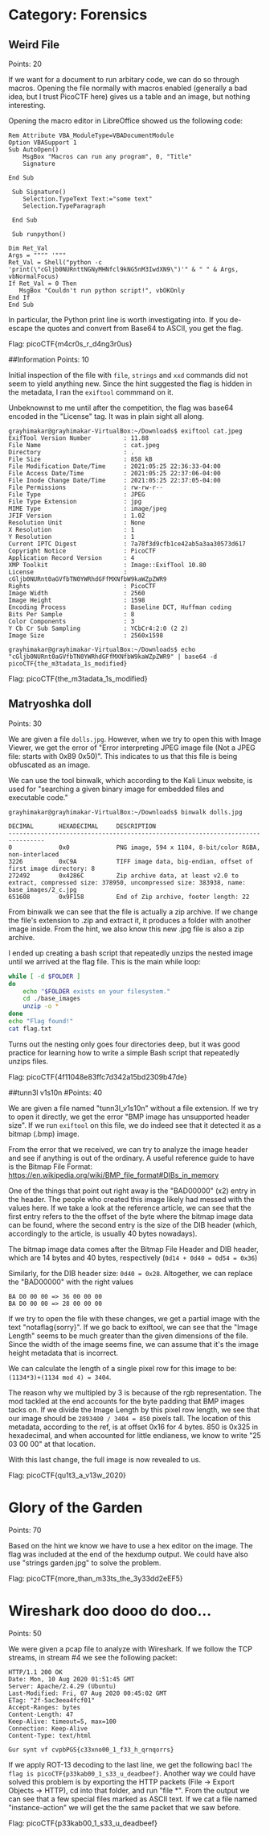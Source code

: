 # Category: Forensics

## Weird File
Points: 20

If we want for a document to run arbitary code, we can do so through macros. Opening the file normally with macros enabled (generally a bad idea, but I trust PicoCTF here) gives us a table and an image, but nothing interesting.

Opening the macro editor in LibreOffice showed us the following code:

````
Rem Attribute VBA_ModuleType=VBADocumentModule
Option VBASupport 1
Sub AutoOpen()
    MsgBox "Macros can run any program", 0, "Title"
    Signature

End Sub
 
 Sub Signature()
    Selection.TypeText Text:="some text"
    Selection.TypeParagraph
    
 End Sub
 
 Sub runpython()

Dim Ret_Val
Args = """" '"""
Ret_Val = Shell("python -c 'print(\"cGljb0NURnttNGNyMHNfcl9kNG5nM3IwdXN9\")'" & " " & Args, vbNormalFocus)
If Ret_Val = 0 Then
   MsgBox "Couldn't run python script!", vbOKOnly
End If
End Sub
````

In particular, the Python print line is worth investigating into. If you de-escape the quotes and convert from Base64 to ASCII, you get the flag.

Flag: picoCTF{m4cr0s_r_d4ng3r0us}

##Information
Points: 10

Initial inspection of the file with `file`, `strings` and `xxd` commands did not seem to yield anything new. Since the hint suggested the flag is hidden in the metadata, I ran the `exiftool` commmand on it.

Unbeknownst to me until after the competition, the flag was base64 encoded in the "License" tag.
It was in plain sight all along.


```
grayhimakar@grayhimakar-VirtualBox:~/Downloads$ exiftool cat.jpeg 
ExifTool Version Number         : 11.88
File Name                       : cat.jpeg
Directory                       : .
File Size                       : 858 kB
File Modification Date/Time     : 2021:05:25 22:36:33-04:00
File Access Date/Time           : 2021:05:25 22:37:06-04:00
File Inode Change Date/Time     : 2021:05:25 22:37:05-04:00
File Permissions                : rw-rw-r--
File Type                       : JPEG
File Type Extension             : jpg
MIME Type                       : image/jpeg
JFIF Version                    : 1.02
Resolution Unit                 : None
X Resolution                    : 1
Y Resolution                    : 1
Current IPTC Digest             : 7a78f3d9cfb1ce42ab5a3aa30573d617
Copyright Notice                : PicoCTF
Application Record Version      : 4
XMP Toolkit                     : Image::ExifTool 10.80
License                         : cGljb0NURnt0aGVfbTN0YWRhdGFfMXNfbW9kaWZpZWR9
Rights                          : PicoCTF
Image Width                     : 2560
Image Height                    : 1598
Encoding Process                : Baseline DCT, Huffman coding
Bits Per Sample                 : 8
Color Components                : 3
Y Cb Cr Sub Sampling            : YCbCr4:2:0 (2 2)
Image Size                      : 2560x1598

grayhimakar@grayhimakar-VirtualBox:~/Downloads$ echo "cGljb0NURnt0aGVfbTN0YWRhdGFfMXNfbW9kaWZpZWR9" | base64 -d
picoCTF{the_m3tadata_1s_modified}
```

Flag: picoCTF{the_m3tadata_1s_modified}

## Matryoshka doll
Points: 30

We are given a file `dolls.jpg`. However, when we try to open this with Image Viewer, we get the error of "Error interpreting JPEG image file (Not a JPEG file: starts with 0x89 0x50)". This indicates to us that this file is being obfuscated as an image.

We can use the tool binwalk, which according to the Kali Linux website, is used for "searching a given binary image for embedded files and executable code."

~~~~~
grayhimakar@grayhimakar-VirtualBox:~/Downloads$ binwalk dolls.jpg 

DECIMAL       HEXADECIMAL     DESCRIPTION
--------------------------------------------------------------------------------
0             0x0             PNG image, 594 x 1104, 8-bit/color RGBA, non-interlaced
3226          0xC9A           TIFF image data, big-endian, offset of first image directory: 8
272492        0x4286C         Zip archive data, at least v2.0 to extract, compressed size: 378950, uncompressed size: 383938, name: base_images/2_c.jpg
651608        0x9F158         End of Zip archive, footer length: 22
~~~~~
From binwalk we can see that the file is actually a zip archive. If we change the file's extension to .zip and extract it, it produces a folder with another image inside. From the hint, we also know this new .jpg file is also a zip archive.

I ended up creating a bash script that repeatedly unzips the nested image until we arrived at the flag file. This is the main while loop:
~~~~~~sh
while [ -d $FOLDER ]
do
    echo "$FOLDER exists on your filesystem."
    cd ./base_images
    unzip -o *
done
echo "Flag found!"
cat flag.txt 
~~~~~~
Turns out the nesting only goes four directories deep, but it was good practice for learning how to write a simple Bash script that repeatedly unzips files.

Flag: picoCTF{4f11048e83ffc7d342a15bd2309b47de}


##tunn3l v1s10n
#Points: 40

We are given a file named "tunn3l_v1s10n" without a file extension. If we try to open it directly, we get the error "BMP image has unsupported header size". If we run `exiftool` on this file, we do indeed see that it detected it as a bitmap (.bmp) image.

From the error that we received, we can try to analyze the image header and see if anything is out of the ordinary. A useful reference guide to have is the Bitmap File Format: https://en.wikipedia.org/wiki/BMP_file_format#DIBs_in_memory 

One of the things that point out right away is the "BAD00000" (x2) entry in the header. The people who created this image likely had messed with the values here. If we take a look at the reference article, we can see that the first entry refers to the the offset of the byte where the bitmap image data can be found, where the second entry is the size of the DIB header (which, accordingly to the article, is usually 40 bytes nowadays).

The bitmap image data comes after the Bitmap File Header and DIB header, which are 14 bytes and 40 bytes, respectively (`0d14 + 0d40 = 0d54 = 0x36`)

Similarly, for the DIB header size: `0d40 = 0x28`. 
Altogether, we can replace the "BAD00000" with the right values
~~~~~
BA D0 00 00 => 36 00 00 00
BA D0 00 00 => 28 00 00 00
~~~~~
If we try to open the file with these changes, we get a partial image with the text "notaflag{sorry}". If we go back to exiftool, we can see that the "Image Length" seems to be much greater than the given dimensions of the file. Since the width of the image seems fine, we can assume that it's the image height metadata that is incorrect.

We can calculate the length of a single pixel row for this image to be:
```(1134*3)+(1134 mod 4) = 3404```. 

The reason why we multipled by 3 is because of the rgb representation. The mod tackled at the end accounts for the byte padding that BMP images tacks on.
If we divide the Image Length by this pixel row length, we see that our image should be ```2893400 / 3404 = 850``` pixels tall. The location of this metadata, according to the ref, is at offset 0x16 for 4 bytes. 850 is 0x325 in hexadecimal, and when accounted for little endianess, we know to write "25 03 00 00" at that location.

With this last change, the full image is now revealed to us.

Flag: picoCTF{qu1t3_a_v13w_2020}

# Glory of the Garden
Points: 70

Based on the hint we know we have to use a hex editor on the image. The flag was included at the end of the hexdump output. We could have also use "strings garden.jpg" to solve the problem.

Flag: picoCTF{more_than_m33ts_the_3y33dd2eEF5}

# Wireshark doo dooo do doo...
Points: 50

We were given a pcap file to analyze with Wireshark. If we follow the TCP streams, in stream #4 we see the following packet:

~~~~~~~
HTTP/1.1 200 OK
Date: Mon, 10 Aug 2020 01:51:45 GMT
Server: Apache/2.4.29 (Ubuntu)
Last-Modified: Fri, 07 Aug 2020 00:45:02 GMT
ETag: "2f-5ac3eea4fcf01"
Accept-Ranges: bytes
Content-Length: 47
Keep-Alive: timeout=5, max=100
Connection: Keep-Alive
Content-Type: text/html

Gur synt vf cvpbPGS{c33xno00_1_f33_h_qrnqorrs}
~~~~~~~

If we apply ROT-13 decoding to the last line, we get the following bacl `The flag is picoCTF{p33kab00_1_s33_u_deadbeef}`.
Another way we could have solved this problem is by exporting the HTTP packets (File -> Export Objects -> HTTP), cd into that folder, and run "file *". From the output we can see that a few special files marked as ASCII text. If we cat a file named "instance-action" we will get the the same packet that we saw before.

Flag: picoCTF{p33kab00_1_s33_u_deadbeef}



